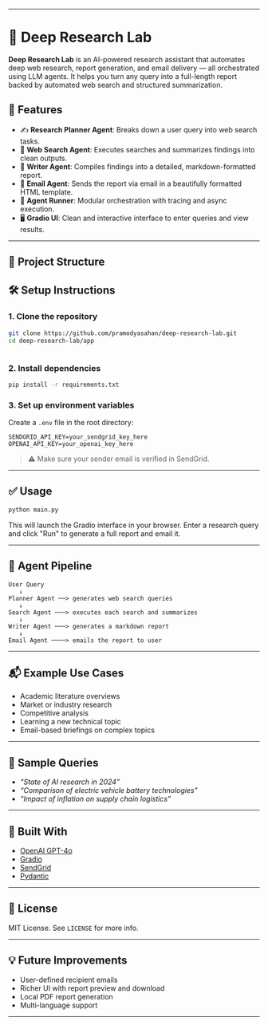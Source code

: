 
---

# 🧠 Deep Research Lab

**Deep Research Lab** is an AI-powered research assistant that automates deep web research, report generation, and email delivery — all orchestrated using LLM agents. It helps you turn any query into a full-length report backed by automated web search and structured summarization.

## 🚀 Features

- ✍️ **Research Planner Agent**: Breaks down a user query into web search tasks.
- 🔎 **Web Search Agent**: Executes searches and summarizes findings into clean outputs.
- 📄 **Writer Agent**: Compiles findings into a detailed, markdown-formatted report.
- 📧 **Email Agent**: Sends the report via email in a beautifully formatted HTML template.
- 🧩 **Agent Runner**: Modular orchestration with tracing and async execution.
- 🖥️ **Gradio UI**: Clean and interactive interface to enter queries and view results.

---

## 📁 Project Structure


## 🛠️ Setup Instructions

### 1. Clone the repository
```bash
git clone https://github.com/pramodyasahan/deep-research-lab.git
cd deep-research-lab/app



````

### 2. Install dependencies

```bash
pip install -r requirements.txt
```

### 3. Set up environment variables

Create a `.env` file in the root directory:

```env
SENDGRID_API_KEY=your_sendgrid_key_here
OPENAI_API_KEY=your_openai_key_here
```

> ⚠️ Make sure your sender email is verified in SendGrid.

---

## ✅ Usage

```bash
python main.py
```

This will launch the Gradio interface in your browser.
Enter a research query and click "Run" to generate a full report and email it.

---

## 🧠 Agent Pipeline

```text
User Query
   ↓
Planner Agent ──> generates web search queries
   ↓
Search Agent ───> executes each search and summarizes
   ↓
Writer Agent ───> generates a markdown report
   ↓
Email Agent ────> emails the report to user
```

---

## 📬 Example Use Cases

* Academic literature overviews
* Market or industry research
* Competitive analysis
* Learning a new technical topic
* Email-based briefings on complex topics

---

## 🧪 Sample Queries

* *“State of AI research in 2024”*
* *“Comparison of electric vehicle battery technologies”*
* *“Impact of inflation on supply chain logistics”*

---

## 🤖 Built With

* [OpenAI GPT-4o](https://platform.openai.com/)
* [Gradio](https://www.gradio.app/)
* [SendGrid](https://sendgrid.com/)
* [Pydantic](https://docs.pydantic.dev/)

---

## 📄 License

MIT License. See `LICENSE` for more info.

---

## 💡 Future Improvements

* User-defined recipient emails
* Richer UI with report preview and download
* Local PDF report generation
* Multi-language support

---


